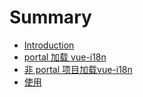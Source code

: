 # Summary

* [Introduction](README.md)
* [portal 加载 vue-i18n](chapter1.md)
* [非 portal 项目加载vue-i18n](fei-portal-xiang-mu-jia-zai-yu-yan-bao.md)
* [使用](shi-yong.md)

